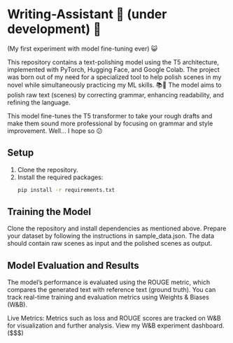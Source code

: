 # Writing-Assistant 🚧 (under development) 🚧
(My first experiment with model fine-tuning ever) 😺

This repository contains a text-polishing model using the T5 architecture, implemented with PyTorch, Hugging Face, and Google Colab.
The project was born out of my need for a specialized tool to help polish scenes in my novel while simultaneously practicing my ML skills. 📚🤖 The model aims to polish raw text (scenes) by correcting grammar, enhancing readability, and refining the language.

This model fine-tunes the T5 transformer to take your rough drafts and make them sound more professional by focusing on grammar and style improvement. Well... I hope so 😕

## Setup

1. Clone the repository.
2. Install the required packages:
   ```bash
   pip install -r requirements.txt

## Training the Model
Clone the repository and install dependencies as mentioned above.
Prepare your dataset by following the instructions in sample_data.json. The data should contain raw scenes as input and the polished scenes as output.

## Model Evaluation and Results
The model’s performance is evaluated using the ROUGE metric, which compares the generated text with reference text (ground truth). You can track real-time training and evaluation metrics using Weights & Biases (W&B).

Live Metrics: Metrics such as loss and ROUGE scores are tracked on W&B for visualization and further analysis.
View my W&B experiment dashboard. ($$$)
